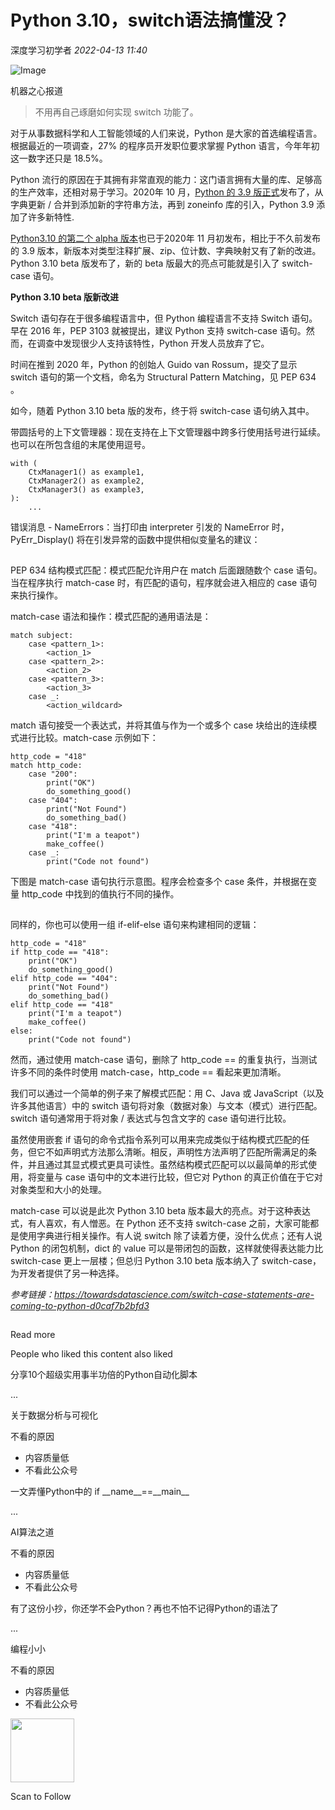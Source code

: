 # Python 3.10，switch语法搞懂没？

<a id="profileBt"></a><a id="js_name"></a>深度学习初学者 *2022-04-13 11:40*

![Image](../../../_resources/640_wx_fmt_jpeg_wxfrom_5_wx_lazy_b165293878c942869.jpg)

机器之心报道

> 不用再自己琢磨如何实现 switch 功能了。

对于从事数据科学和人工智能领域的人们来说，Python 是大家的首选编程语言。根据最近的一项调查，27% 的程序员开发职位要求掌握 Python 语言，今年年初这一数字还只是 18.5%。

Python 流行的原因在于其拥有非常直观的能力：这门语言拥有大量的库、足够高的生产效率，还相对易于学习。2020年 10 月，[Python 的 3.9 版正式](http://mp.weixin.qq.com/s?__biz=MzA3MzI4MjgzMw==&mid=2650799583&idx=2&sn=79f9c151c0f32faeb7ae9237bed98fb7&chksm=871a39a1b06db0b76bb738b72c26ab1e465ebd0463037792650d7792cbd6fe914de3fe7ed31a&scene=21#wechat_redirect)发布了，从字典更新 / 合并到添加新的字符串方法，再到 zoneinfo 库的引入，Python 3.9 添加了许多新特性.

[Python3.10 的第二个 alpha 版本](http://mp.weixin.qq.com/s?__biz=MzA3MzI4MjgzMw==&mid=2650803376&idx=2&sn=66c7c93ca52b571f0e7d31f4cfeae8e4&chksm=84e5c8ceb39241d80d79fc306a8104a23684e581e6b10c470f68edfb75dacbe29244cfeb2adf&scene=21#wechat_redirect)也已于2020年 11 月初发布，相比于不久前发布的 3.9 版本，新版本对类型注释扩展、zip、位计数、字典映射又有了新的改进。Python 3.10 beta 版发布了，新的 beta 版最大的亮点可能就是引入了 switch-case 语句。

**Python 3.10 beta 版新改进**

Switch 语句存在于很多编程语言中，但 Python 编程语言不支持 Switch 语句。早在 2016 年，PEP 3103 就被提出，建议 Python 支持 switch-case 语句。然而，在调查中发现很少人支持该特性，Python 开发人员放弃了它。

时间在推到 2020 年，Python 的创始人 Guido van Rossum，提交了显示 switch 语句的第一个文档，命名为 Structural Pattern Matching，见 PEP 634 。

如今，随着 Python 3.10 beta 版的发布，终于将 switch-case 语句纳入其中。

带圆括号的上下文管理器：现在支持在上下文管理器中跨多行使用括号进行延续。也可以在所包含组的末尾使用逗号。

```
with (
    CtxManager1() as example1,
    CtxManager2() as example2,
    CtxManager3() as example3,
):
    ...

```

错误消息 \- NameErrors：当打印由 interpreter 引发的 NameError 时，PyErr_Display() 将在引发异常的函数中提供相似变量名的建议：

![Image](data:image/gif;base64,iVBORw0KGgoAAAANSUhEUgAAAAEAAAABCAYAAAAfFcSJAAAADUlEQVQImWNgYGBgAAAABQABh6FO1AAAAABJRU5ErkJggg==)

PEP 634 结构模式匹配：模式匹配允许用户在 match 后面跟随数个 case 语句。当在程序执行 match-case 时，有匹配的语句，程序就会进入相应的 case 语句来执行操作。

match-case 语法和操作：模式匹配的通用语法是：

```
match subject:
    case <pattern_1>:
        <action_1>
    case <pattern_2>:
        <action_2>
    case <pattern_3>:
        <action_3>
    case _:
        <action_wildcard>

```

match 语句接受一个表达式，并将其值与作为一个或多个 case 块给出的连续模式进行比较。match-case 示例如下：

```
http_code = "418"
match http_code:
    case "200":
        print("OK")
        do_something_good()
    case "404":
        print("Not Found")
        do_something_bad()
    case "418":
        print("I'm a teapot")
        make_coffee()
    case _:
        print("Code not found")

```

下图是 match-case 语句执行示意图。程序会检查多个 case 条件，并根据在变量 http_code 中找到的值执行不同的操作。

![Image](data:image/gif;base64,iVBORw0KGgoAAAANSUhEUgAAAAEAAAABCAYAAAAfFcSJAAAADUlEQVQImWNgYGBgAAAABQABh6FO1AAAAABJRU5ErkJggg==)

同样的，你也可以使用一组 if-elif-else 语句来构建相同的逻辑：

```
http_code = "418"
if http_code == "418":
    print("OK")
    do_something_good()
elif http_code == "404":
    print("Not Found")
    do_something_bad()
elif http_code == "418"
    print("I'm a teapot")
    make_coffee()
else:
    print("Code not found")

```

然而，通过使用 match-case 语句，删除了 http\_code == 的重复执行，当测试许多不同的条件时使用 match-case，http\_code == 看起来更加清晰。

我们可以通过一个简单的例子来了解模式匹配：用 C、Java 或 JavaScript（以及许多其他语言）中的 switch 语句将对象（数据对象）与文本（模式）进行匹配。switch 语句通常用于将对象 / 表达式与包含文字的 case 语句进行比较。

虽然使用嵌套 if 语句的命令式指令系列可以用来完成类似于结构模式匹配的任务，但它不如声明式方法那么清晰。相反，声明性方法声明了匹配所需满足的条件，并且通过其显式模式更具可读性。虽然结构模式匹配可以以最简单的形式使用，将变量与 case 语句中的文本进行比较，但它对 Python 的真正价值在于它对对象类型和大小的处理。

match-case 可以说是此次 Python 3.10 beta 版本最大的亮点。对于这种表达式，有人喜欢，有人憎恶。在 Python 还不支持 switch-case 之前，大家可能都是使用字典进行相关操作。有人说 switch 除了读着方便，没什么优点；还有人说 Python 的闭包机制，dict 的 value 可以是带闭包的函数，这样就使得表达能力比 switch-case 更上一层楼；但总归 Python 3.10 beta 版本纳入了 switch-case，为开发者提供了另一种选择。

*参考链接：https://towardsdatascience.com/switch-case-statements-are-coming-to-python-d0caf7b2bfd3*

![Image](data:image/gif;base64,iVBORw0KGgoAAAANSUhEUgAAAAEAAAABCAYAAAAfFcSJAAAADUlEQVQImWNgYGBgAAAABQABh6FO1AAAAABJRU5ErkJggg==)

<a id="js_view_source"></a>Read more

People who liked this content also liked

分享10个超级实用事半功倍的Python自动化脚本

...

关于数据分析与可视化

不看的原因

- 内容质量低
- 不看此公众号

一文弄懂Python中的 if \_\_name\_\_==\_\_main\_\_

...

AI算法之道

不看的原因

- 内容质量低
- 不看此公众号

​有了这份小抄，你还学不会Python？再也不怕不记得Python的语法了

...

编程小小

不看的原因

- 内容质量低
- 不看此公众号

<img width="102" height="102" src="../../../_resources/qrcode_scene_10000004_size_102___8e270f3e139c459ca.bmp"/>

Scan to Follow